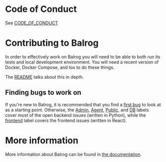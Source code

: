 # Code of Conduct

See [CODE_OF_CONDUCT](https://github.com/mozilla-releng/balrog/blob/master/CODE_OF_CONDUCT.md)

# Contributing to Balrog

In order to effectively work on Balrog you will need to be able to both run its tests and local development environment. You will need a recent version of Docker, Docker Compose, and tox to do these things.

The [README](https://github.com/mozilla-releng/balrog/blob/master/README.rst) talks about this in depth.

## Finding bugs to work on

If you're new to Balrog, it is recommended that you find a [first bug](https://github.com/mozilla-releng/balrog/issues?q=is%3Aissue+is%3Aopen+label%3Afirst-bug) to look at as a starting point. Otherwise, the [Admin](https://github.com/mozilla-releng/balrog/labels/admin), [Agent](https://github.com/mozilla-releng/balrog/labels/agent), [Public](https://github.com/mozilla-releng/balrog/labels/public), and [DB](https://github.com/mozilla-releng/balrog/labels/db) labels cover most of the open backend issues (written in Python), while the [frontend](https://github.com/mozilla-releng/balrog/labels/frontend) label covers the frontend issues (written in React).

# More information

More information about Balrog can be found in [the documentation](http://mozilla-balrog.readthedocs.io/en/latest/index.html).
